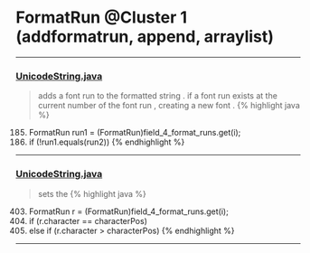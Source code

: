 # FormatRun @Cluster 1 (addformatrun, append, arraylist)

***

### [UnicodeString.java](https://searchcode.com/codesearch/view/15642397/)
> adds a font run to the formatted string . if a font run exists at the current number of the font run , creating a new font . 
{% highlight java %}
185. FormatRun run1 = (FormatRun)field_4_format_runs.get(i);
188. if (!run1.equals(run2))
{% endhighlight %}

***

### [UnicodeString.java](https://searchcode.com/codesearch/view/15642397/)
> sets the 
{% highlight java %}
403. FormatRun r = (FormatRun)field_4_format_runs.get(i);
404. if (r.character == characterPos)
406. else if (r.character > characterPos)
{% endhighlight %}

***


